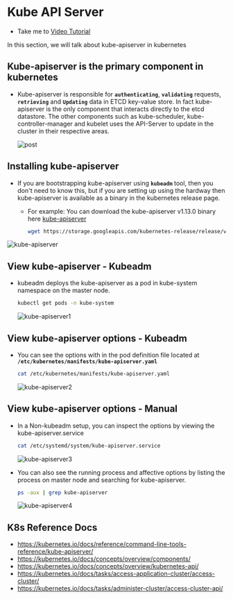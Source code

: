 # Kube API Server

- Take me to [Video Tutorial](https://kodekloud.com/topic/kube-api-server/)

In this section, we will talk about kube-apiserver in kubernetes

## Kube-apiserver is the primary component in kubernetes

- Kube-apiserver is responsible for **`authenticating`**, **`validating`** requests, **`retrieving`** and **`Updating`** data in ETCD key-value store. In fact kube-apiserver is the only component that interacts directly to the etcd datastore. The other components such as kube-scheduler, kube-controller-manager and kubelet uses the API-Server to update in the cluster in their respective areas.
  
  ![post](../../images/post.PNG)
  
## Installing kube-apiserver

- If you are bootstrapping kube-apiserver using **`kubeadm`** tool, then you don't need to know this, but if you are setting up using the hardway then kube-apiserver is available as a binary in the kubernetes release page.
  - For example: You can download the kube-apiserver v1.13.0 binary here [kube-apiserver](https://storage.googleapis.com/kubernetes-release/release/v1.13.0/bin/linux/amd64/kube-apiserver)

    ```bash
    wget https://storage.googleapis.com/kubernetes-release/release/v1.13.0/bin/linux/amd64/kube-apiserver
    ```

 ![kube-apiserver](../../images/kube-apiserver.PNG)

## View kube-apiserver - Kubeadm

- kubeadm deploys the kube-apiserver as a pod in kube-system namespace on the master node.

  ```bash
  kubectl get pods -n kube-system
  ```

  ![kube-apiserver1](../../images/kube-apiserver1.PNG)

## View kube-apiserver options - Kubeadm

- You can see the options with in the pod definition file located at **`/etc/kubernetes/manifests/kube-apiserver.yaml`**

  ```bash
  cat /etc/kubernetes/manifests/kube-apiserver.yaml
  ```
  
  ![kube-apiserver2](../../images/kube-apiserver2.PNG)

## View kube-apiserver options - Manual

- In a Non-kubeadm setup, you can inspect the options by viewing the kube-apiserver.service

  ```bash
  cat /etc/systemd/system/kube-apiserver.service
  ```
  
  ![kube-apiserver3](../../images/kube-apiserver3.PNG)

- You can also see the running process and affective options by listing the process on master node and searching for kube-apiserver.

  ```bash
  ps -aux | grep kube-apiserver
  ```

  ![kube-apiserver4](../../images/kube-apiserver4.PNG)

## K8s Reference Docs

- <https://kubernetes.io/docs/reference/command-line-tools-reference/kube-apiserver/>
- <https://kubernetes.io/docs/concepts/overview/components/>
- <https://kubernetes.io/docs/concepts/overview/kubernetes-api/>
- <https://kubernetes.io/docs/tasks/access-application-cluster/access-cluster/>
- <https://kubernetes.io/docs/tasks/administer-cluster/access-cluster-api/>
